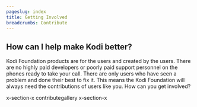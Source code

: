 ```yaml
---
pageslug: index
title: Getting Involved
breadcrumbs: Contribute
---
```


## How can I help make Kodi better?

Kodi Foundation products are for the users and created by the users. There are no highly paid developers or poorly paid support personnel on the phones ready to take your call. There are only users who have seen a problem and done their best to fix it. This means the Kodi Foundation will always need the contributions of users like you. How can you get involved?

x-section-x contributegallery x-section-x